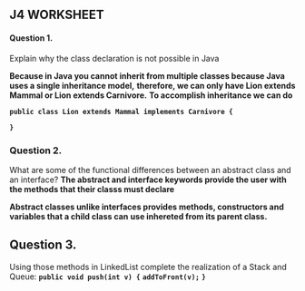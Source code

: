 ## J4 WORKSHEET 

#### Question 1.
Explain why the class declaration is not possible in Java

**Because in Java you cannot inherit from multiple classes because Java uses a single inheritance model,**
**therefore, we can only have Lion extends Mammal or Lion extends Carnivore.**
**To accomplish inheritance we can do**

**`public class Lion extends Mammal implements Carnivore {`**

**`}`**

### Question 2. 
What are some of the functional differences between an abstract class and an interface?
**The abstract and interface keywords provide the user with the methods that their classs must declare**

**Abstract classes unlike interfaces provides methods, constructors and variables that a child class can**
**use inhereted from its parent class.**

## Question 3.
Using those methods in LinkedList complete the realization of a Stack and Queue:
**`public void push(int v) {`**
    **`addToFront(v);`**
**`}`**



